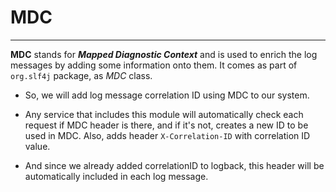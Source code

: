 # MDC

---

**MDC** stands for ***Mapped Diagnostic Context*** and is used to enrich the log messages by adding some information
onto them.
It comes as part of ```org.slf4j``` package, as *MDC* class.

- So, we will add log message correlation ID using MDC to our system.

- Any service that includes this module will automatically check each request if MDC header is there, and if it's not,
  creates a new ID to be used in MDC. Also, adds header ```X-Correlation-ID``` with correlation ID value.

- And since we already added correlationID to logback, this header will be automatically included in each log message.